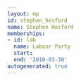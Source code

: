 ```yaml
---
layout: mp
id: stephen_hesford
name: Stephen Hesford
memberships:
- id: lab
  name: Labour Party
  start: 
  end: '2010-03-30'
autogenerated: true
---
```

